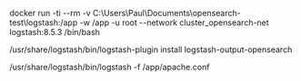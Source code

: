 docker run -ti --rm -v C:\Users\Paul\Documents\opensearch-test\logstash\:/app -w /app -u root --network cluster_opensearch-net logstash:8.5.3 /bin/bash


/usr/share/logstash/bin/logstash-plugin install logstash-output-opensearch

/usr/share/logstash/bin/logstash -f /app/apache.conf